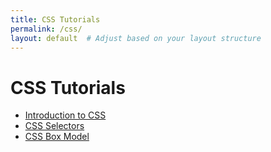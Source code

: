 ```yaml
---
title: CSS Tutorials
permalink: /css/
layout: default  # Adjust based on your layout structure
---
```


# CSS Tutorials

- [Introduction to CSS](00-intro)
- [CSS Selectors](01-selectors)
- [CSS Box Model](02-box-model)
